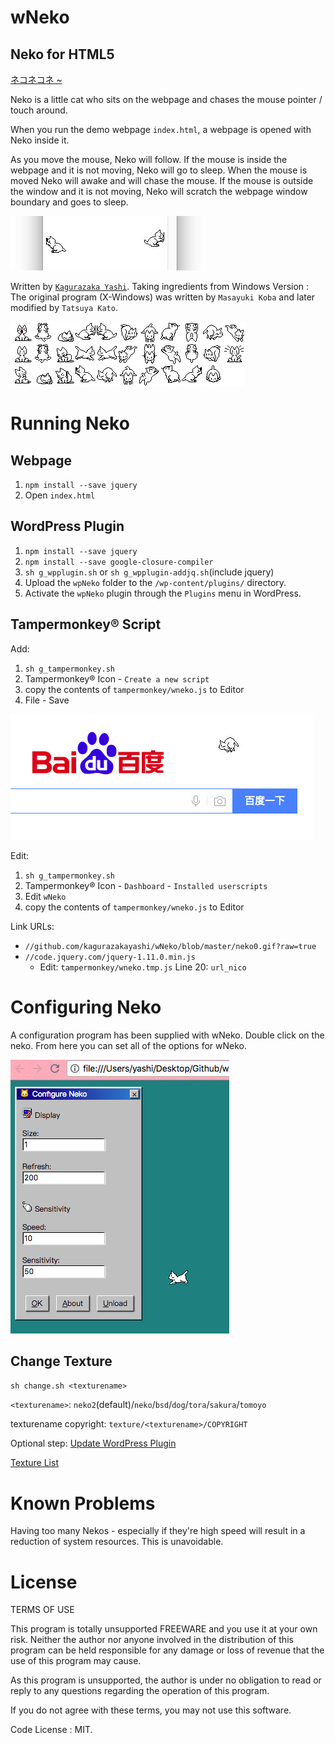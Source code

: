 # wNeko

## Neko for HTML5

[ネコネコネ ~](https://www.yoooooooooo.com/yashi/demo/wneko/)

Neko is a little cat who sits on the webpage and chases the mouse pointer / touch around.

When you run the demo webpage `index.html`, a webpage is opened with Neko inside it.

As you move the mouse, Neko will follow. If the mouse is inside the webpage and it is not moving, Neko will go to sleep. When the mouse is moved Neko will awake and will chase the mouse. If the mouse is outside the window and it is not moving, Neko will scratch the webpage window boundary and goes to sleep.

![Neko will scratch the webpage window boundary](ScreenShot/b.jpg?raw=true)

Written by [`Kagurazaka Yashi`](https://github.com/kagurazakayashi). Taking ingredients from Windows Version : The original program (X-Windows) was written by `Masayuki Koba` and later modified by `Tatsuya Kato`.

![Neko](texture/neko2/t_neko2.gif?raw=true)

# Running Neko

## Webpage

1. `npm install --save jquery`
2. Open `index.html`

## WordPress Plugin

1. `npm install --save jquery`
2. `npm install --save google-closure-compiler`
3. `sh g_wpplugin.sh` or `sh g_wpplugin-addjq.sh`(include jquery)
4. Upload the `wpNeko` folder to the `/wp-content/plugins/` directory.
5. Activate the `wpNeko` plugin through the `Plugins` menu in WordPress.

## Tampermonkey® Script

Add:

1. `sh g_tampermonkey.sh`
2. Tampermonkey® Icon - `Create a new script`
3. copy the contents of `tampermonkey/wneko.js` to Editor
4. File - Save

![Tampermonkey® Script](ScreenShot/t.jpg?raw=true)

Edit:

1. `sh g_tampermonkey.sh`
2. Tampermonkey® Icon - `Dashboard` - `Installed userscripts`
3. Edit `wNeko`
4. copy the contents of `tampermonkey/wneko.js` to Editor

Link URLs:

- `//github.com/kagurazakayashi/wNeko/blob/master/neko0.gif?raw=true`
- `//code.jquery.com/jquery-1.11.0.min.js`
  - Edit: `tampermonkey/wneko.tmp.js` Line 20: `url_nico`

# Configuring Neko

A configuration program has been supplied with wNeko. Double click on the neko. From here you can set all of the options for wNeko.

![Double click on the neko](ScreenShot/o.jpg?raw=true)

## Change Texture

`sh change.sh <texturename>`

`<texturename>`: `neko2`(default)/`neko`/`bsd`/`dog`/`tora`/`sakura`/`tomoyo`

texturename copyright: `texture/<texturename>/COPYRIGHT`

Optional step: [Update WordPress Plugin](#wordpress-plugin)

[Texture List](https://github.com/kagurazakayashi/wNeko/tree/master/texture)

# Known Problems

Having too many Nekos - especially if they're high speed will result in a reduction of system resources. This is unavoidable.

# License

TERMS OF USE

This program is totally unsupported FREEWARE and you use it at your own risk. Neither the author nor anyone involved in the distribution of this program can be held responsible for any damage or loss of revenue that the use of this program may cause.

As this program is unsupported, the author is under no obligation to read or reply to any questions regarding the operation of this program.

If you do not agree with these terms, you may not use this software.

Code License : MIT.
